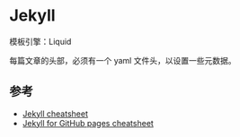 # Jekyll

模板引擎：Liquid

每篇文章的头部，必须有一个 yaml 文件头，以设置一些元数据。

## 参考

* [Jekyll cheatsheet](https://devhints.io/jekyll)
* [Jekyll for GitHub pages cheatsheet](https://devhints.io/jekyll-github)
